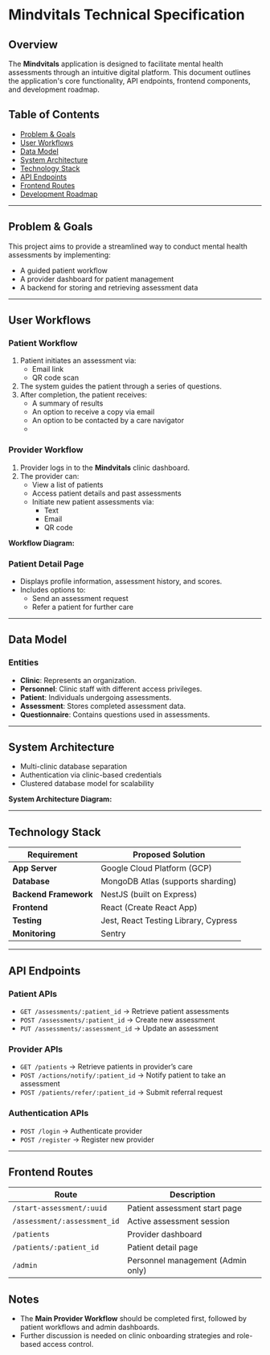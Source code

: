 # Mindvitals Technical Specification

## Overview

The **Mindvitals** application is designed to facilitate mental health assessments through an intuitive digital platform. This document outlines the application's core functionality, API endpoints, frontend components, and development roadmap.

## Table of Contents

- [Problem & Goals](#problem--goals)
- [User Workflows](#user-workflows)
- [Data Model](#data-model)
- [System Architecture](#system-architecture)
- [Technology Stack](#technology-stack)
- [API Endpoints](#api-endpoints)
- [Frontend Routes](#frontend-routes)
- [Development Roadmap](#development-roadmap)

---

## Problem & Goals

This project aims to provide a streamlined way to conduct mental health assessments by implementing:

- A guided patient workflow
- A provider dashboard for patient management
- A backend for storing and retrieving assessment data

---

## User Workflows

### **Patient Workflow**

1. Patient initiates an assessment via:
   - Email link
   - QR code scan
2. The system guides the patient through a series of questions.
3. After completion, the patient receives:
   - A summary of results
   - An option to receive a copy via email
   - An option to be contacted by a care navigator
   -

### **Provider Workflow**

1. Provider logs in to the **Mindvitals** clinic dashboard.
2. The provider can:
   - View a list of patients
   - Access patient details and past assessments
   - Initiate new patient assessments via:
     - Text
     - Email
     - QR code

**Workflow Diagram:**

### **Patient Detail Page**

- Displays profile information, assessment history, and scores.
- Includes options to:
  - Send an assessment request
  - Refer a patient for further care

---

## Data Model

### **Entities**

- **Clinic**: Represents an organization.
- **Personnel**: Clinic staff with different access privileges.
- **Patient**: Individuals undergoing assessments.
- **Assessment**: Stores completed assessment data.
- **Questionnaire**: Contains questions used in assessments.



---

## System Architecture

- Multi-clinic database separation
- Authentication via clinic-based credentials
- Clustered database model for scalability

**System Architecture Diagram:**

---

## Technology Stack

| Requirement           | Proposed Solution                    |
| --------------------- | ------------------------------------ |
| **App Server**        | Google Cloud Platform (GCP)          |
| **Database**          | MongoDB Atlas (supports sharding)    |
| **Backend Framework** | NestJS (built on Express)            |
| **Frontend**          | React (Create React App)             |
| **Testing**           | Jest, React Testing Library, Cypress |
| **Monitoring**        | Sentry                               |

---

## API Endpoints

### **Patient APIs**

- `GET /assessments/:patient_id` → Retrieve patient assessments
- `POST /assessments/:patient_id` → Create new assessment
- `PUT /assessments/:assessment_id` → Update an assessment

### **Provider APIs**

- `GET /patients` → Retrieve patients in provider’s care
- `POST /actions/notify/:patient_id` → Notify patient to take an assessment
- `POST /patients/refer/:patient_id` → Submit referral request

### **Authentication APIs**

- `POST /login` → Authenticate provider
- `POST /register` → Register new provider

---

## Frontend Routes

| Route                        | Description                       |
| ---------------------------- | --------------------------------- |
| `/start-assessment/:uuid`    | Patient assessment start page     |
| `/assessment/:assessment_id` | Active assessment session         |
| `/patients`                  | Provider dashboard                |
| `/patients/:patient_id`      | Patient detail page               |
| `/admin`                     | Personnel management (Admin only) |

## Notes

- The **Main Provider Workflow** should be completed first, followed by patient workflows and admin dashboards.
- Further discussion is needed on clinic onboarding strategies and role-based access control.
